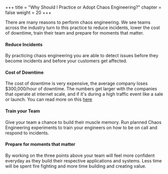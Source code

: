 +++
title = "Why Should I Practice or Adopt Chaos Engineering?"
chapter = false
weight = 20
+++

There are many reasons to perform chaos engineering. We see teams across the industry turn to this practice to reduce incidents, lower the cost of downtime, train their team and prepare for moments that matter. 

#### Reduce Incidents
By practicing chaos engineering you are able to detect issues before they become incidents and before your customers get affected. 

#### Cost of Downtime
The cost of downtime is very expensive, the average company loses $300,000/hour of downtime. The numbers get larger with the companies that operate at internet scale, and if it's during a high traffic event like a sale or launch. You can read more on this [here](https://www.gremlin.com/blog/the-cost-of-downtime/)

#### Train your Team 
Give your team a chance to build their muscle memory. Run planned Chaos Engineering experiments to train your engineers on how to be on call and respond to incidents. 

#### Prepare for moments that matter
By working on the three points above your team will feel more confident everyday as they build their respective applications and systems. Less time will be spent fire fighting and  more time building and creating value. 